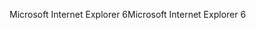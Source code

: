 <span data-ttu-id="5293a-101">Microsoft Internet Explorer 6</span><span class="sxs-lookup"><span data-stu-id="5293a-101">Microsoft Internet Explorer 6</span></span>